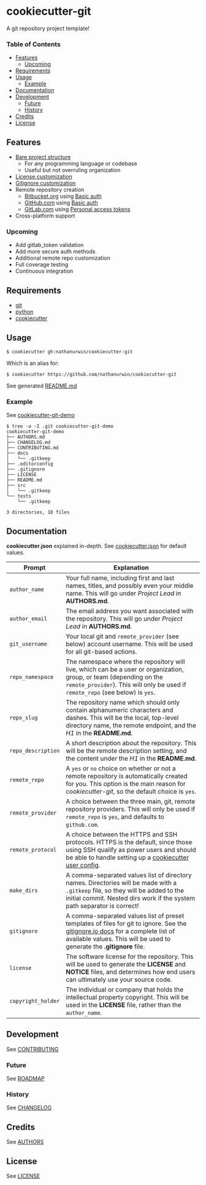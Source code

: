 # cookiecutter-git
A git repository project template!

### Table of Contents
- [Features](#features)
  - [Upcoming](#upcoming)
- [Requirements](#requirements)
- [Usage](#usage)
  - [Example](#example)
- [Documentation](#documentation)
- [Development](#development)
  - [Future](#future)
  - [History](#history)
- [Credits](#credits)
- [License](#license)

## Features
- [Bare project structure](https://github.com/nathanurwin/cookiecutter-git-demo)
  - For any programming language or codebase
  - Useful but not overruling organization
- [License customization](https://developer.github.com/v3/licenses/)
- [Gitignore customization](https://www.gitignore.io/)
- Remote repository creation
  - [Bitbucket.org](https://developer.atlassian.com/bitbucket/api/2/reference/resource/repositories) using [Basic auth](https://developer.atlassian.com/bitbucket/api/2/reference/meta/authentication#basic-auth)
  - [GitHub.com](https://developer.github.com/v3/repos/#create) using [Basic auth](https://developer.github.com/v3/#basic-authentication)
  - [GitLab.com](https://docs.gitlab.com/ee/api/projects.html#create-project) using [Personal access tokens](https://docs.gitlab.com/ce/api/README.html#personal-access-tokens)
- Cross-platform support

### Upcoming
- Add gitlab_token validation
- Add more secure auth methods
- Additional remote repo customization
- Full coverage testing
- Continuous integration

## Requirements
- [git](https://git-scm.com/downloads)
- [python](https://www.python.org/downloads/)
- [cookiecutter](https://github.com/audreyr/cookiecutter)

## Usage
    $ cookiecutter gh:nathanurwin/cookiecutter-git

Which is an alias for:

    $ cookiecutter https://github.com/nathanurwin/cookiecutter-git

See generated [README.md]({{cookiecutter.repo_slug}}/README.md)

### Example
See [cookiecutter-git-demo](https://github.com/nathanurwin/cookiecutter-git-demo)

```
$ tree -a -I .git cookiecutter-git-demo
cookiecutter-git-demo
├── AUTHORS.md
├── CHANGELOG.md
├── CONTRIBUTING.md
├── docs
│   └── .gitkeep
├── .editorconfig
├── .gitignore
├── LICENSE
├── README.md
├── src
│   └── .gitkeep
└── tests
    └── .gitkeep

3 directories, 10 files
```

## Documentation
**cookiecutter.json** explained in-depth. See [cookiecutter.json](cookiecutter.json) for default values.

Prompt | Explanation
--- | ---
`author_name` | Your full name, including first and last names, titles, and possibly even your middle name. This will go under *Project Lead* in **AUTHORS.md**.
`author_email` | The email address you want associated with the repository. This will go under *Project Lead* in **AUTHORS.md**.
`git_username` | Your local git and `remote_provider` (see below) account username. This will be used for all git-based actions.
`repo_namespace` | The namespace where the repository will live, which can be a user or organization, group, or team (depending on the `remote_provider`). This will only be used if `remote_repo` (see below) is `yes`.
`repo_slug` | The repository name which should only contain alphanumeric characters and dashes. This will be the local, top-level directory name, the remote endpoint, and the *H1* in the **README.md**.
`repo_description` | A short description about the repository. This will be the remote description setting, and the content under the *H1* in the **README.md**.
`remote_repo` | A `yes` or `no` choice on whether or not a remote repository is automatically created for you. This option is the main reason for *cookiecutter-git*, so the default choice is `yes`.
`remote_provider` | A choice between the three main, git, remote repository providers. This will only be used if `remote_repo` is `yes`, and defaults to `github.com`.
`remote_protocol` | A choice between the HTTPS and SSH protocols. HTTPS is the default, since those using SSH qualify as power users and should be able to handle setting up a [cookiecutter user config](https://cookiecutter.readthedocs.io/en/latest/advanced/user_config.html).
`make_dirs` | A comma-separated values list of directory names. Directories will be made with a `.gitkeep` file, so they will be added to the initial commit. Nested dirs work if the system path separator is correct!
`gitignore` | A comma-separated values list of preset templates of files for git to ignore. See the [gitignore.io docs](https://github.com/joeblau/gitignore.io#list) for a complete list of available values. This will be used to generate the **.gitignore** file.
`license` | The software license for the repository. This will be used to generate the **LICENSE** and **NOTICE** files, and determines how end users can ultimately use your source code.
`copyright_holder` | The individual or company that holds the intellectual property copyright. This will be used in the **LICENSE** file, rather than the `author_name`.

## Development
See [CONTRIBUTING](CONTRIBUTING.md)

### Future
See [ROADMAP](ROADMAP.md)

### History
See [CHANGELOG](CHANGELOG.md)

## Credits
See [AUTHORS](AUTHORS.md)

## License
See [LICENSE](LICENSE)
